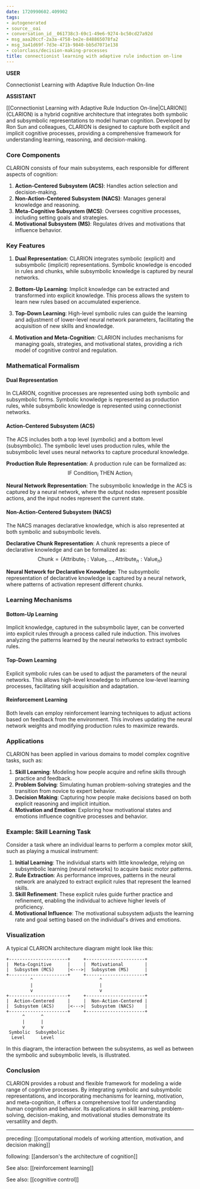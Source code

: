 ```yaml
---
date: 1720990602.409902
tags:
- autogenerated
- source__oai
- conversation_id__061738c3-69c1-49e6-9274-bc50cd27a92d
- msg_aaa20ccf-2a3a-4758-be2e-848865078fa2
- msg_3a41d69f-7d3e-471b-9840-bb5d7071e138
- colorclass/decision-making-processes
title: connectionist learning with adaptive rule induction on-line
---
```


**USER**

Connectionist Learning with Adaptive Rule Induction On-line


**ASSISTANT**

[[Connectionist Learning with Adaptive Rule Induction On-line|CLARION]] (CLARION) is a hybrid cognitive architecture that integrates both symbolic and subsymbolic representations to model human cognition. Developed by Ron Sun and colleagues, CLARION is designed to capture both explicit and implicit cognitive processes, providing a comprehensive framework for understanding learning, reasoning, and decision-making.

### Core Components

CLARION consists of four main subsystems, each responsible for different aspects of cognition:

1. **Action-Centered Subsystem (ACS)**: Handles action selection and decision-making.
2. **Non-Action-Centered Subsystem (NACS)**: Manages general knowledge and reasoning.
3. **Meta-Cognitive Subsystem (MCS)**: Oversees cognitive processes, including setting goals and strategies.
4. **Motivational Subsystem (MS)**: Regulates drives and motivations that influence behavior.

### Key Features

1. **Dual Representation**: CLARION integrates symbolic (explicit) and subsymbolic (implicit) representations. Symbolic knowledge is encoded in rules and chunks, while subsymbolic knowledge is captured by neural networks.

2. **Bottom-Up Learning**: Implicit knowledge can be extracted and transformed into explicit knowledge. This process allows the system to learn new rules based on accumulated experience.

3. **Top-Down Learning**: High-level symbolic rules can guide the learning and adjustment of lower-level neural network parameters, facilitating the acquisition of new skills and knowledge.

4. **Motivation and Meta-Cognition**: CLARION includes mechanisms for managing goals, strategies, and motivational states, providing a rich model of cognitive control and regulation.

### Mathematical Formalism

#### Dual Representation

In CLARION, cognitive processes are represented using both symbolic and subsymbolic forms. Symbolic knowledge is represented as production rules, while subsymbolic knowledge is represented using connectionist networks.

#### Action-Centered Subsystem (ACS)

The ACS includes both a top level (symbolic) and a bottom level (subsymbolic). The symbolic level uses production rules, while the subsymbolic level uses neural networks to capture procedural knowledge.

**Production Rule Representation**:
A production rule can be formalized as:
$$
\text{IF } \text{Condition}_i \text{ THEN } \text{Action}_i
$$

**Neural Network Representation**:
The subsymbolic knowledge in the ACS is captured by a neural network, where the output nodes represent possible actions, and the input nodes represent the current state.

#### Non-Action-Centered Subsystem (NACS)

The NACS manages declarative knowledge, which is also represented at both symbolic and subsymbolic levels.

**Declarative Chunk Representation**:
A chunk represents a piece of declarative knowledge and can be formalized as:
$$
\text{Chunk} = \{ \text{Attribute}_1: \text{Value}_1, \ldots, \text{Attribute}_n: \text{Value}_n \}
$$

**Neural Network for Declarative Knowledge**:
The subsymbolic representation of declarative knowledge is captured by a neural network, where patterns of activation represent different chunks.

### Learning Mechanisms

#### Bottom-Up Learning

Implicit knowledge, captured in the subsymbolic layer, can be converted into explicit rules through a process called rule induction. This involves analyzing the patterns learned by the neural networks to extract symbolic rules.

#### Top-Down Learning

Explicit symbolic rules can be used to adjust the parameters of the neural networks. This allows high-level knowledge to influence low-level learning processes, facilitating skill acquisition and adaptation.

#### Reinforcement Learning

Both levels can employ reinforcement learning techniques to adjust actions based on feedback from the environment. This involves updating the neural network weights and modifying production rules to maximize rewards.

### Applications

CLARION has been applied in various domains to model complex cognitive tasks, such as:

1. **Skill Learning**: Modeling how people acquire and refine skills through practice and feedback.
2. **Problem Solving**: Simulating human problem-solving strategies and the transition from novice to expert behavior.
3. **Decision Making**: Capturing how people make decisions based on both explicit reasoning and implicit intuition.
4. **Motivation and Emotion**: Exploring how motivational states and emotions influence cognitive processes and behavior.

### Example: Skill Learning Task

Consider a task where an individual learns to perform a complex motor skill, such as playing a musical instrument:

1. **Initial Learning**: The individual starts with little knowledge, relying on subsymbolic learning (neural networks) to acquire basic motor patterns.
2. **Rule Extraction**: As performance improves, patterns in the neural network are analyzed to extract explicit rules that represent the learned skills.
3. **Skill Refinement**: These explicit rules guide further practice and refinement, enabling the individual to achieve higher levels of proficiency.
4. **Motivational Influence**: The motivational subsystem adjusts the learning rate and goal setting based on the individual's drives and emotions.

### Visualization

A typical CLARION architecture diagram might look like this:

```plaintext
+----------------------+     +----------------------+
|  Meta-Cognitive      |     |  Motivational        |
|  Subsystem (MCS)     |<--->|  Subsystem (MS)      |
+----------------------+     +----------------------+
         ^                         ^
         |                         |
         v                         v
+----------------------+     +----------------------+
|  Action-Centered     |     |  Non-Action-Centered |
|  Subsystem (ACS)     |<--->|  Subsystem (NACS)    |
+----------------------+     +----------------------+
      ^      ^
      |      |
      v      v
 Symbolic  Subsymbolic
  Level      Level
```

In this diagram, the interaction between the subsystems, as well as between the symbolic and subsymbolic levels, is illustrated.

### Conclusion

CLARION provides a robust and flexible framework for modeling a wide range of cognitive processes. By integrating symbolic and subsymbolic representations, and incorporating mechanisms for learning, motivation, and meta-cognition, it offers a comprehensive tool for understanding human cognition and behavior. Its applications in skill learning, problem-solving, decision-making, and motivational studies demonstrate its versatility and depth.


---

preceding: [[computational models of working attention, motivation, and decision making]]  


following: [[anderson's the architecture of cognition]]

See also: [[reinforcement learning]]


See also: [[cognitive control]]